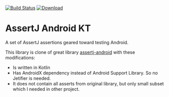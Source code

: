 [![Build Status](https://travis-ci.org/vladad/assertj-android-kt.svg?branch=master)](https://travis-ci.org/vladad/assertj-android-kt)
[ ![Download](https://api.bintray.com/packages/vladad/maven/cz.vladad%3Aassertj-android-kt/images/download.svg) ](https://bintray.com/vladad/maven/cz.vladad%3Aassertj-android-kt/_latestVersion)

AssertJ Android KT
==================

A set of AssertJ assertions geared toward testing Android.

This library is clone of great library [assertj-android](https://github.com/square/assertj-android) with these modifications:

 *  Is written in Kotlin
 *  Has AndroidX dependency instead of Android Support Library. So no Jetifier is needed.
 *  It does not contain all asserts from original library, but only small subset which I needed in other project.
 
